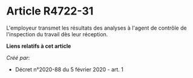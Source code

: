 # Article R4722-31

L'employeur transmet les résultats des analyses à l'agent de contrôle de l'inspection du travail dès leur réception.

**Liens relatifs à cet article**

_Créé par_:

  - Décret n°2020-88 du 5 février 2020 - art. 1
